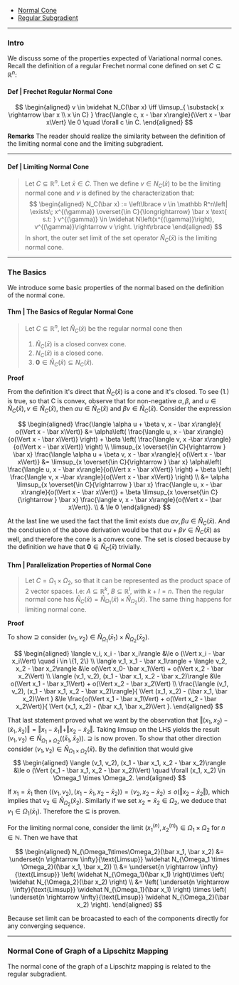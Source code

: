 
- [Normal Cone](Normal%20Cone.md)
- [Regular Subgradient](Subgradient%20Intro.md)

---
### **Intro**

We discuss some of the properties expected of Variational normal cones. 
Recall the definition of a regular Frechet normal cone defined on set $C \subseteq \mathbb R^n$: 

#### **Def | Frechet Regular Normal Cone**

$$
\begin{aligned}
    v \in \widehat N_C(\bar x) \iff 
    \limsup_{
        \substack{
            x \rightarrow \bar x 
            \\
            x \in C}
        }
    \frac{\langle c, x - \bar x\rangle}{\Vert x - \bar x\Vert} \le 
    0 \quad 
    \forall c \in C. 
\end{aligned}
$$


**Remarks**
The reader should realize the similarity between the definition of the limiting normal cone and the limiting subgradient. 

---
#### **Def | Limiting Normal Cone**
> Let $C \subseteq \mathbb R^n$. Let $\bar x \in C$. 
> Then we define $v \in N_C(\bar x)$ to be the limiting normal cone and $v$ is defined by the characterization that: 
> $$
> \begin{aligned}
>     N_C(\bar x) := 
>     \left\lbrace
>         v \in \mathbb R^n\left| 
>             \exists\; 
>              x^{(\gamma)}  \overset{\in C}{\longrightarrow} \bar x \text{ s.t: }
>             v^{(\gamma)} \in \widehat 
>             N\left(x^{(\gamma)}\right), v^{(\gamma)}\rightarrow v
>         \right.
>     \right\rbrace
> \end{aligned}
> $$
> In short, the outer set limit of the set operator $\widehat N_C(\bar x)$ is the limiting normal cone. 


---
### **The Basics**

We introduce some basic properties of the normal based on the definition of the normal cone. 

#### **Thm | The Basics of Regular Normal Cone**
> Let $C \subseteq \mathbb R^n$, let $\widehat N_C(\bar x)$ be the regular normal cone then 
> 1. $\widehat N_C(\bar x)$ is a closed convex cone. 
> 2. $N_C(\bar x)$ is a closed cone. 
> 3. $\mathbf 0 \in \widehat N_C(\bar x) \subseteq N_C(\bar x)$. 

**Proof** 

From the definition it's direct that $\widehat N_C(\bar x)$ is a cone and it's closed. 
To see (1.) is true, so that C is convex, observe that for non-negative $\alpha, \beta$, and $u \in \widehat N_C(\bar x), v \in \widehat N_C(\bar x)$, then $\alpha u \in \widehat N_C(\bar x)$ and $\beta v \in \widehat N_C(\bar x)$. 
Consider the expression 

$$
\begin{aligned}
    \frac{\langle \alpha u + \beta v, x - \bar x\rangle}{ o(\Vert x - \bar x\Vert)} 
    &= 
    \alpha\left(
        \frac{\langle  u, x - \bar x\rangle}{o(\Vert x - \bar x\Vert)} 
    \right) + 
    \beta
    \left(
        \frac{\langle v, x -\bar x\rangle}{o(\Vert x - \bar x\Vert)}
    \right)
    \\
    \limsup_{x \overset{\in C}{\rightarrow } \bar x}
        \frac{\langle \alpha u + \beta v, x - \bar x\rangle}{ o(\Vert x - \bar x\Vert)} 
    &= 
    \limsup_{x \overset{\in C}{\rightarrow } \bar x}
    \alpha\left(
        \frac{\langle  u, x - \bar x\rangle}{o(\Vert x - \bar x\Vert)} 
    \right) + 
    \beta
    \left(
        \frac{\langle v, x -\bar x\rangle}{o(\Vert x - \bar x\Vert)}
    \right)
    \\
    &= 
    \alpha \limsup_{x \overset{\in C}{\rightarrow } \bar x}
        \frac{\langle  u, x - \bar x\rangle}{o(\Vert x - \bar x\Vert)} 
    + 
    \beta \limsup_{x \overset{\in C}{\rightarrow } \bar x}
    \frac{\langle v, x - \bar x\rangle}{o(\Vert x - \bar x\Vert)}. 
    \\
    & \le 0
\end{aligned}
$$

At the last line we used the fact that the limit exists due $\alpha v, \beta u \in \widehat N_C(\bar x)$. 
And the conclusion of the above derivation would be that $\alpha u + \beta v \in \widehat N_C(\bar x)$ as well, and therefore the cone is a convex cone. 
The set is closed because by the definition we have that $\mathbf 0 \in \widehat N_{C}(\bar x)$ trivially. 

#### **Thm | Parallelization Properties of Normal Cone**
> Let $C = \Omega_1 \times \Omega_2$, so that it can be represented as the product space of 2 vector spaces. 
> I.e: $A \subseteq \mathbb R^k$, $B \subseteq \mathbb R^l$, with $k + l = n$. 
> Then the regular normal cone has $\widehat N_C(\bar x) = \widehat N_{\Omega_1}(\bar x) \times \widehat N_{\Omega_2}(\bar x)$. 
> The same thing happens for limiting normal cone. 


**Proof**


To show $\supseteq$ consider $(v_1, v_2) \in \widehat N_{\Omega_1}(\bar x_1)\times \widehat N_{\Omega_2}(\bar x_2)$. 


$$
\begin{aligned}
    \langle v_i, x_i - \bar x_i\rangle 
    &\le o (\Vert x_i - \bar x_i\Vert) \quad i \in \{1, 2\}
    \\
    \langle v_1, x_1 - \bar x_1\rangle + \langle v_2, x_2 - \bar x_2\rangle 
    &\le 
    o(\Vert x_0- \bar x_1\Vert) + o(\Vert x_2 - \bar x_2\Vert)
    \\
    \langle (v_1, v_2), (x_1 - \bar x_1, x_2 - \bar x_2)\rangle
    &\le 
    o(\Vert x_1 - \bar x_1\Vert) + o(\Vert x_2 - \bar x_2\Vert)
    \\
    \frac{\langle (v_1, v_2), (x_1 - \bar x_1, x_2 - \bar x_2)\rangle}{
        \Vert (x_1, x_2) - (\bar x_1, \bar x_2)\Vert
    }
    &\le 
    \frac{o(\Vert x_1 - \bar x_1\Vert) + o(\Vert x_2 - \bar x_2\Vert)}{
        \Vert (x_1, x_2) - (\bar x_1, \bar x_2)\Vert
    }.
\end{aligned}
$$

That last statement proved what we want by the observation that $\Vert (x_1, x_2) - (\bar x_1, \bar x_2)\Vert = \Vert x_1 - \bar x_1\Vert + \Vert x_2 -\bar x_2\Vert$. 
Taking limsup on the LHS yields the result $(v_1, v_2) \in \widehat N_{\Omega_1 \times \Omega_2}((\bar x_1, \bar x_2))$. 
$\supseteq$ is now proven. 
To show that other direction consider $(v_1, v_2)\in \widehat N_{\Omega_1 \times \Omega_2}(\bar x)$. 
By the definition that would give 
$$
\begin{aligned}
    \langle (v_1, v_2), (x_1 - \bar x_1, x_2 - \bar x_2)\rangle &\le 
    o (\Vert (x_1 - \bar x_1, x_2 - \bar x_2)\Vert) \quad 
    \forall (x_1, x_2) \in \Omega_1 \times \Omega_2. 
\end{aligned}
$$

If $x_1 = \bar x_1$ then $\langle (v_1, v_2), (x_1 - \bar x_1, x_2 - \bar x_2)\rangle = \langle v_2, x_2 - \bar x_2\rangle \le o(\Vert x_2 - \bar x_2\Vert)$, which implies that $v_2 \in \widehat N_{\Omega_2}(\bar x_2)$. 
Similarly if we set $x_2 = \bar x_2 \in \Omega_2$, we deduce that $v_1 \in \Omega_1(\bar x  _1)$. 
Therefore the $\subseteq$ is proven. 

For the limiting normal cone, consider the limit $(x_1^{(n)}, x_2^{(n)}) \in \Omega_1 \times \Omega_2$ for $n \in \mathbb N$. 
Then we have that

$$
\begin{aligned}
    N_{\Omega_1\times\Omega_2}(\bar x_1, \bar x_2) &= 
    \underset{n \rightarrow \infty}{\text{Limsup}} \widehat N_{\Omega_1 \times \Omega_2}((\bar x_1, \bar x_2))
    \\
    &= \underset{n \rightarrow \infty}{\text{Limsup}}
    \left(
        \widehat N_{\Omega_1}(\bar x_1)
    \right)\times \left(
        \widehat N_{\Omega_2}(\bar x_2) 
    \right)
    \\
    &= 
    \left(
        \underset{n \rightarrow \infty}{\text{Limsup}} 
        \widehat N_{\Omega_1}(\bar x_1)
    \right)
    \times 
    \left(
        \underset{n \rightarrow \infty}{\text{Limsup}} 
        \widehat N_{\Omega_2}(\bar x_2)
    \right). 
\end{aligned}
$$

Because set limit can be broacasted to each of the components directly for any converging sequence. 


---
### **Normal Cone of Graph of a Lipschitz Mapping**

The normal cone of the graph of a Lipschitz mapping is related to the regular subgradient. 




